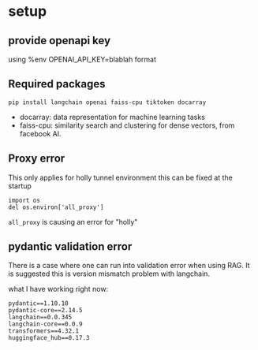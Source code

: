 

# setup


## provide openapi key


using %env OPENAI_API_KEY=blablah format



## Required packages

```
pip install langchain openai faiss-cpu tiktoken docarray

```

* docarray: data representation for machine learning tasks
* faiss-cpu: similarity search and clustering for dense vectors, from facebook AI.


## Proxy error

This only applies for holly tunnel environment
this can be fixed at the startup

```
import os
del os.environ['all_proxy']
```

`all_proxy` is causing an error for "holly"



## pydantic validation error

There is a case where one can run into validation error when using RAG.
It is suggested this is version mismatch problem with langchain.

what I have working right now:

```
pydantic==1.10.10
pydantic-core==2.14.5
langchain==0.0.345
langchain-core==0.0.9
transformers==4.32.1
huggingface_hub==0.17.3
```
